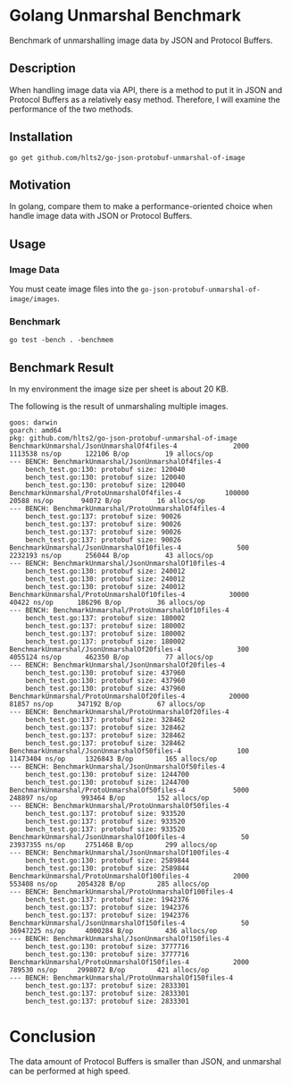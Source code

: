 # Golang Unmarshal Benchmark
Benchmark of unmarshalling image data by JSON and Protocol Buffers.

## Description
When handling image data via API, there is a method to put it in JSON and Protocol Buffers as a relatively easy method. Therefore, I will examine the performance of the two methods.

## Installation

```
go get github.com/hlts2/go-json-protobuf-unmarshal-of-image
```

## Motivation
In golang, compare them to make a performance-oriented choice when handle image data with JSON or Protocol Buffers.

## Usage

### Image Data
You must ceate image files into the `go-json-protobuf-unmarshal-of-image/images`.

### Benchmark

```
go test -bench . -benchmem
```

## Benchmark Result
In my environment the image size per sheet is about 20 KB.

The following is the result of unmarshaling multiple images.

```
goos: darwin
goarch: amd64
pkg: github.com/hlts2/go-json-protobuf-unmarshal-of-image
BenchmarkUnmarshal/JsonUnmarshalOf4files-4         	    2000	   1113538 ns/op	  122106 B/op	      19 allocs/op
--- BENCH: BenchmarkUnmarshal/JsonUnmarshalOf4files-4
    bench_test.go:130: protobuf size: 120040
    bench_test.go:130: protobuf size: 120040
    bench_test.go:130: protobuf size: 120040
BenchmarkUnmarshal/ProtoUnmarshalOf4files-4        	  100000	     20588 ns/op	   94072 B/op	      16 allocs/op
--- BENCH: BenchmarkUnmarshal/ProtoUnmarshalOf4files-4
    bench_test.go:137: protobuf size: 90026
    bench_test.go:137: protobuf size: 90026
    bench_test.go:137: protobuf size: 90026
    bench_test.go:137: protobuf size: 90026
BenchmarkUnmarshal/JsonUnmarshalOf10files-4        	     500	   2232193 ns/op	  256044 B/op	      43 allocs/op
--- BENCH: BenchmarkUnmarshal/JsonUnmarshalOf10files-4
    bench_test.go:130: protobuf size: 240012
    bench_test.go:130: protobuf size: 240012
    bench_test.go:130: protobuf size: 240012
BenchmarkUnmarshal/ProtoUnmarshalOf10files-4       	   30000	     40422 ns/op	  186296 B/op	      36 allocs/op
--- BENCH: BenchmarkUnmarshal/ProtoUnmarshalOf10files-4
    bench_test.go:137: protobuf size: 180002
    bench_test.go:137: protobuf size: 180002
    bench_test.go:137: protobuf size: 180002
    bench_test.go:137: protobuf size: 180002
BenchmarkUnmarshal/JsonUnmarshalOf20files-4        	     300	   4055124 ns/op	  462350 B/op	      77 allocs/op
--- BENCH: BenchmarkUnmarshal/JsonUnmarshalOf20files-4
    bench_test.go:130: protobuf size: 437960
    bench_test.go:130: protobuf size: 437960
    bench_test.go:130: protobuf size: 437960
BenchmarkUnmarshal/ProtoUnmarshalOf20files-4       	   20000	     81857 ns/op	  347192 B/op	      67 allocs/op
--- BENCH: BenchmarkUnmarshal/ProtoUnmarshalOf20files-4
    bench_test.go:137: protobuf size: 328462
    bench_test.go:137: protobuf size: 328462
    bench_test.go:137: protobuf size: 328462
    bench_test.go:137: protobuf size: 328462
BenchmarkUnmarshal/JsonUnmarshalOf50files-4        	     100	  11473404 ns/op	 1326843 B/op	     165 allocs/op
--- BENCH: BenchmarkUnmarshal/JsonUnmarshalOf50files-4
    bench_test.go:130: protobuf size: 1244700
    bench_test.go:130: protobuf size: 1244700
BenchmarkUnmarshal/ProtoUnmarshalOf50files-4       	    5000	    248897 ns/op	  993464 B/op	     152 allocs/op
--- BENCH: BenchmarkUnmarshal/ProtoUnmarshalOf50files-4
    bench_test.go:137: protobuf size: 933520
    bench_test.go:137: protobuf size: 933520
    bench_test.go:137: protobuf size: 933520
BenchmarkUnmarshal/JsonUnmarshalOf100files-4       	      50	  23937355 ns/op	 2751468 B/op	     299 allocs/op
--- BENCH: BenchmarkUnmarshal/JsonUnmarshalOf100files-4
    bench_test.go:130: protobuf size: 2589844
    bench_test.go:130: protobuf size: 2589844
BenchmarkUnmarshal/ProtoUnmarshalOf100files-4      	    2000	    553408 ns/op	 2054328 B/op	     285 allocs/op
--- BENCH: BenchmarkUnmarshal/ProtoUnmarshalOf100files-4
    bench_test.go:137: protobuf size: 1942376
    bench_test.go:137: protobuf size: 1942376
    bench_test.go:137: protobuf size: 1942376
BenchmarkUnmarshal/JsonUnmarshalOf150files-4       	      50	  36947225 ns/op	 4000284 B/op	     436 allocs/op
--- BENCH: BenchmarkUnmarshal/JsonUnmarshalOf150files-4
    bench_test.go:130: protobuf size: 3777716
    bench_test.go:130: protobuf size: 3777716
BenchmarkUnmarshal/ProtoUnmarshalOf150files-4      	    2000	    789530 ns/op	 2998072 B/op	     421 allocs/op
--- BENCH: BenchmarkUnmarshal/ProtoUnmarshalOf150files-4
    bench_test.go:137: protobuf size: 2833301
    bench_test.go:137: protobuf size: 2833301
    bench_test.go:137: protobuf size: 2833301

```

# Conclusion
The data amount of Protocol Buffers is smaller than JSON, and unmarshal can be performed at high speed.
